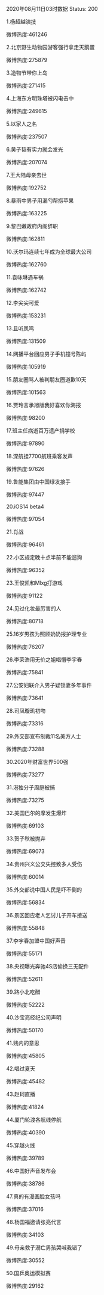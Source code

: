 2020年08月11日03时数据
Status: 200

1.杨超越演技

微博热度:461246

2.北京野生动物园游客强行拿走天鹅蛋

微博热度:275879

3.造物节带你上岛

微博热度:271415

4.上海东方明珠塔被闪电击中

微博热度:249615

5.以家人之名

微博热度:237507

6.黄子韬有实力就会发光

微博热度:207074

7.王大陆母亲去世

微博热度:192752

8.暴雨中男子用漏勺帮捞苹果

微博热度:163225

9.黎巴嫩政府内阁辞职

微博热度:162811

10.沃尔玛连续七年成为全球最大公司

微博热度:162760

11.袁咏琳遇车祸

微博热度:162742

12.李尖尖可爱

微博热度:153231

13.且听凤鸣

微博热度:131509

14.网播平台回应男子手机撞号陈屿

微博热度:105919

15.朋友圈骂人被判朋友圈道歉10天

微博热度:101563

16.贾玲言承旭版我好喜欢你海报

微博热度:98200

17.班主任病逝百万遗产捐学校

微博热度:97890

18.深航挂7700航班乘客发声

微博热度:97626

19.鲁能集团由中国绿发接手

微博热度:97447

20.iOS14 beta4

微博热度:97054

21.肖战

微博热度:96461

22.小区规定晚十点半前不能遛狗

微博热度:96352

23.王俊凯和Mlxg打游戏

微博热度:91122

24.见过化妆最厉害的人

微博热度:80718

25.16岁男孩为照顾奶奶报护理专业

微博热度:76207

26.李荣浩用无价之姐唱懵李宇春

微博热度:75841

27.公安妇联介入男子疑锁妻多年事件

微博热度:73641

28.司凤璇玑初吻

微博热度:73316

29.外交部宣布制裁11名美方人士

微博热度:73288

30.2020年财富世界500强

微博热度:73277

31.港独分子周庭被捕

微博热度:73275

32.美国巴尔的摩发生爆炸

微博热度:69103

33.贺子秋被抛弃

微博热度:69073

34.贵州兴义公交失控致多人受伤

微博热度:60014

35.外交部说中国人民是吓不倒的

微博热度:56834

36.景区回应老人乞讨儿子开车接送

微博热度:55848

37.李宇春加盟中国好声音

微博热度:55171

38.央视曝光奔驰4S店偷换三无配件

微博热度:52611

39.路小北吃醋

微博热度:52222

40.沙宝亮经纪公司声明

微博热度:50170

41.贱内的意思

微博热度:45805

42.唱过夏天

微博热度:45482

43.赵珂直播

微博热度:41824

44.厦门轮渡各航线停航

微博热度:40390

45.穿越火线

微博热度:39789

46.中国好声音发布会

微博热度:38786

47.真的有漫画脸女孩吗

微博热度:37016

48.杨国福邀请张亮代言

微博热度:34103

49.母亲救子溺亡男孩哭喊我错了

微博热度:30552

50.国乒奥运模拟赛

微博热度:29162


